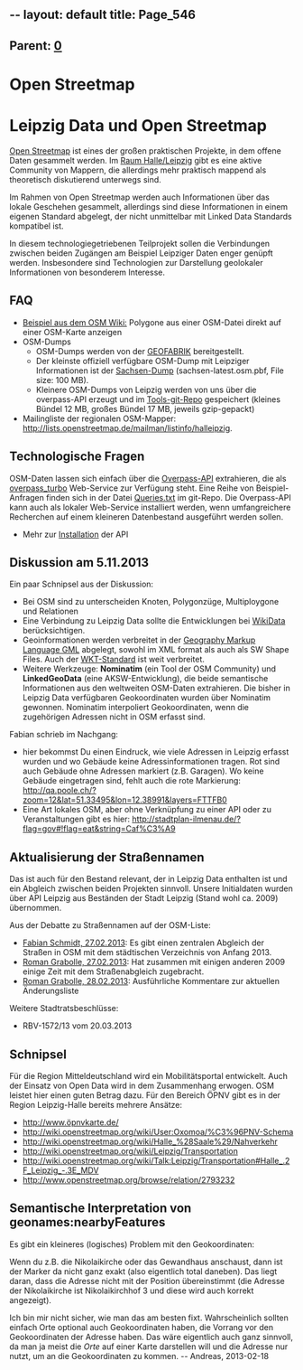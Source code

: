 --
layout: default
title: Page_546
---

## Parent: [0](Page_0)

# Open Streetmap

<h1>Leipzig Data und Open Streetmap</h1>
<a href="http://www.openstreetmap.de/">Open Streetmap</a> ist eines der großen praktischen Projekte, in dem offene Daten gesammelt werden. Im <a href="http://wiki.openstreetmap.org/wiki/Leipzig">Raum Halle/Leipzig</a> gibt es eine aktive Community von Mappern, die allerdings mehr praktisch mappend als theoretisch diskutierend unterwegs sind.

Im Rahmen von Open Streetmap werden auch Informationen über das lokale Geschehen gesammelt, allerdings sind diese Informationen in einem eigenen Standard abgelegt, der nicht unmittelbar mit Linked Data Standards kompatibel ist.

In diesem technologiegetriebenen Teilprojekt sollen die Verbindungen zwischen beiden Zugängen am Beispiel Leipziger Daten enger genüpft werden. Insbesondere sind Technologien zur Darstellung geolokaler Informationen von besonderem Interesse.
<h2>FAQ</h2>
<ul>
	<li><a href="http://wiki.openstreetmap.org/wiki/OpenLayers_osm_file_example" target="‘_blank’">Beispiel aus dem OSM Wiki:</a> Polygone aus einer OSM-Datei direkt auf einer OSM-Karte anzeigen</li>
	<li>OSM-Dumps
<ul>
	<li>OSM-Dumps werden von der <a href="http://www.geofabrik.de/">GEOFABRIK</a> bereitgestellt.</li>
	<li>Der kleinste offiziell verfügbare OSM-Dump mit Leipziger Informationen ist der <a href="http://download.geofabrik.de/europe/germany/sachsen.html">Sachsen-Dump</a> (sachsen-latest.osm.pbf, File size: 100 MB).</li>
	<li>Kleinere OSM-Dumps von Leipzig werden von uns über die overpass-API erzeugt und im <a href="https://github.com/LeipzigData/Tools/tree/master/OSM">Tools-git-Repo</a> gespeichert (kleines Bündel 12 MB, großes Bündel 17 MB, jeweils gzip-gepackt)</li>
</ul>
</li>
	<li>Mailingliste der regionalen OSM-Mapper: <a href="http://lists.openstreetmap.de/mailman/listinfo/halleipzig" target="‘_blank’">http://lists.openstreetmap.de/mailman/listinfo/halleipzig</a>.</li>
</ul>
<h2>Technologische Fragen</h2>
OSM-Daten lassen sich einfach über die <a href="http://wiki.openstreetmap.org/wiki/Overpass_API">Overpass-API</a> extrahieren, die als <a href="http://overpass-turbo.eu/">overpass_turbo</a> Web-Service zur Verfügung steht. Eine Reihe von Beispiel-Anfragen finden sich in der Datei <a href="https://github.com/LeipzigData/Tools/blob/master/OSM/Queries.txt">Queries.txt</a> im git-Repo. Die Overpass-API kann auch als lokaler Web-Service installiert werden, wenn umfangreichere Recherchen auf einem kleineren Datenbestand ausgeführt werden sollen.
<ul>
	<li>Mehr zur <a href="http://wiki.openstreetmap.org/wiki/Overpass_API/install">Installation</a> der API</li>
</ul>
<h2>Diskussion am 5.11.2013</h2>
Ein paar Schnipsel aus der Diskussion:
<ul>
	<li>Bei OSM sind zu unterscheiden Knoten, Polygonzüge, Multiploygone und Relationen</li>
	<li>Eine Verbindung zu Leipzig Data sollte die Entwicklungen bei <a href="http://www.wikidata.org">WikiData</a> berücksichtigen.</li>
	<li>Geoinformationen werden verbreitet in der <a href="http://de.wikipedia.org/wiki/Geography_Markup_Language">Geography Markup Language GML</a> abgelegt, sowohl im XML format als auch als SW Shape Files. Auch der <a href="http://en.wikipedia.org/wiki/Well-known_text">WKT-Standard</a> ist weit verbreitet.</li>
	<li>Weitere Werkzeuge: <strong>Nominatim</strong> (ein Tool der OSM Community) und <strong>LinkedGeoData</strong> (eine AKSW-Entwicklung), die beide semantische Informationen aus den weltweiten OSM-Daten extrahieren. Die bisher in Leipzig Data verfügbaren Geokoordinaten wurden über Nominatim gewonnen. Nominatim interpoliert Geokoordinaten, wenn die zugehörigen Adressen nicht in OSM erfasst sind.</li>
</ul>
Fabian schrieb im Nachgang:
<ul>
	<li>hier bekommst Du einen Eindruck, wie viele Adressen in Leipzig erfasst wurden und wo Gebäude keine Adressinformationen tragen. Rot sind auch Gebäude ohne Adressen markiert (z.B. Garagen). Wo keine Gebäude eingetragen sind, fehlt auch die rote Markierung:
<a class="moz-txt-link-freetext" href="http://qa.poole.ch/?zoom=12&amp;lat=51.33495&amp;lon=12.38991&amp;layers=FTTFB0">http://qa.poole.ch/?zoom=12&amp;lat=51.33495&amp;lon=12.38991&amp;layers=FTTFB0</a></li>
	<li>Eine Art lokales OSM, aber ohne Verknüpfung zu einer API oder zu Veranstaltungen gibt es hier: <a class="moz-txt-link-freetext" href="http://stadtplan-ilmenau.de/?flag=gov#%21flag=eat&amp;string=Caf%C3%A9">http://stadtplan-ilmenau.de/?flag=gov#!flag=eat&amp;string=Caf%C3%A9</a></li>
</ul>
<h2>Aktualisierung der Straßennamen</h2>
Das ist auch für den Bestand relevant, der in Leipzig Data enthalten ist und ein Abgleich zwischen beiden Projekten sinnvoll. Unsere Initialdaten wurden über API Leipzig aus Beständen der Stadt Leipzig (Stand wohl ca. 2009) übernommen.

Aus der Debatte zu Straßennamen auf der OSM-Liste:
<ul>
	<li><a href="https://lists.openstreetmap.de/pipermail/halleipzig/2013-February/000763.html" target="‘_blank’">Fabian Schmidt, 27.02.2013</a>: Es gibt einen zentralen Abgleich der Straßen in OSM mit dem städtischen Verzeichnis von Anfang 2013.</li>
	<li><a href="https://lists.openstreetmap.de/pipermail/halleipzig/2013-February/000764.html" target="‘_blank’">Roman Grabolle, 27.02.2013</a>: Hat zusammen mit einigen anderen 2009 einige Zeit mit dem Straßenabgleich zugebracht.</li>
	<li><a href="https://lists.openstreetmap.de/pipermail/halleipzig/2013-February/000765.html" target="‘_blank’">Roman Grabolle, 28.02.2013</a>: Ausführliche Kommentare zur aktuellen Änderungsliste</li>
</ul>
Weitere Stadtratsbeschlüsse:
<ul>
	<li>RBV-1572/13 vom 20.03.2013</li>
</ul>
<h2>Schnipsel</h2>
Für die Region Mitteldeutschland wird ein Mobilitätsportal entwickelt. Auch der Einsatz von Open Data wird in dem Zusammenhang erwogen. OSM leistet hier einen guten Betrag dazu. Für den Bereich ÖPNV gibt es in der Region Leipzig-Halle bereits mehrere Ansätze:
<ul>
	<li><a href="http://www.%C3%B6pnvkarte.de/" target="‘_blank’">http://www.öpnvkarte.de/</a></li>
	<li><a href="http://wiki.openstreetmap.org/wiki/User:Oxomoa/%C3%96PNV-Schema" target="‘_blank’">http://wiki.openstreetmap.org/wiki/User:Oxomoa/%C3%96PNV-Schema</a></li>
	<li><a href="http://wiki.openstreetmap.org/wiki/Halle_%28Saale%29/Nahverkehr" target="‘_blank’">http://wiki.openstreetmap.org/wiki/Halle_%28Saale%29/Nahverkehr</a></li>
	<li><a href="http://wiki.openstreetmap.org/wiki/Leipzig/Transportation" target="‘_blank’">http://wiki.openstreetmap.org/wiki/Leipzig/Transportation</a></li>
	<li><a href="http://wiki.openstreetmap.org/wiki/Talk:Leipzig/Transportation#Halle_.2F_Leipzig_-.3E_MDV" target="‘_blank’">http://wiki.openstreetmap.org/wiki/Talk:Leipzig/Transportation#Halle_.2F_Leipzig_-.3E_MDV</a></li>
	<li><a href="http://www.openstreetmap.org/browse/relation/2793232" target="‘_blank’">http://www.openstreetmap.org/browse/relation/2793232</a></li>
</ul>
<h2>Semantische Interpretation von geonames:nearbyFeatures</h2>
Es gibt ein kleineres (logisches) Problem mit den Geokoordinaten:

Wenn du z.B. die Nikolaikirche oder das Gewandhaus anschaust, dann ist der Marker da nicht ganz exakt (also eigentlich total daneben). Das liegt daran, dass die Adresse nicht mit der Position übereinstimmt (die Adresse der Nikolaikirche ist Nikolaikirchhof 3 und diese wird auch korrekt angezeigt).

Ich bin mir nicht sicher, wie man das am besten fixt. Wahrscheinlich sollten einfach Orte optional auch Geokoordinaten haben, die Vorrang vor den Geokoordinaten der Adresse haben. Das wäre eigentlich auch ganz sinnvoll, da man ja meist die <em>Orte</em> auf einer Karte darstellen will und die Adresse nur nutzt, um an die Geokoordinaten zu kommen. -- Andreas, 2013-02-18

